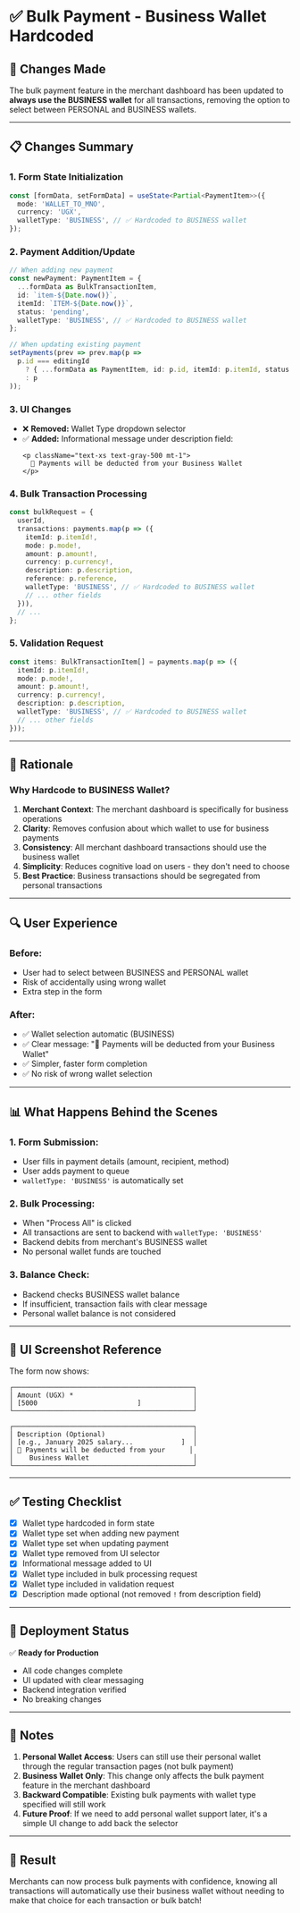 # ✅ Bulk Payment - Business Wallet Hardcoded

## 🎯 Changes Made

The bulk payment feature in the merchant dashboard has been updated to **always use the BUSINESS wallet** for all transactions, removing the option to select between PERSONAL and BUSINESS wallets.

---

## 📋 Changes Summary

### 1. **Form State Initialization**
```typescript
const [formData, setFormData] = useState<Partial<PaymentItem>>({
  mode: 'WALLET_TO_MNO',
  currency: 'UGX',
  walletType: 'BUSINESS', // ✅ Hardcoded to BUSINESS wallet
});
```

### 2. **Payment Addition/Update**
```typescript
// When adding new payment
const newPayment: PaymentItem = {
  ...formData as BulkTransactionItem,
  id: `item-${Date.now()}`,
  itemId: `ITEM-${Date.now()}`,
  status: 'pending',
  walletType: 'BUSINESS', // ✅ Hardcoded to BUSINESS wallet
};

// When updating existing payment
setPayments(prev => prev.map(p => 
  p.id === editingId 
    ? { ...formData as PaymentItem, id: p.id, itemId: p.itemId, status: 'pending', validated: false, walletType: 'BUSINESS' }
    : p
));
```

### 3. **UI Changes**
- ❌ **Removed:** Wallet Type dropdown selector
- ✅ **Added:** Informational message under description field:
  ```tsx
  <p className="text-xs text-gray-500 mt-1">
    💼 Payments will be deducted from your Business Wallet
  </p>
  ```

### 4. **Bulk Transaction Processing**
```typescript
const bulkRequest = {
  userId,
  transactions: payments.map(p => ({
    itemId: p.itemId!,
    mode: p.mode!,
    amount: p.amount!,
    currency: p.currency!,
    description: p.description,
    reference: p.reference,
    walletType: 'BUSINESS', // ✅ Hardcoded to BUSINESS wallet
    // ... other fields
  })),
  // ...
};
```

### 5. **Validation Request**
```typescript
const items: BulkTransactionItem[] = payments.map(p => ({
  itemId: p.itemId!,
  mode: p.mode!,
  amount: p.amount!,
  currency: p.currency!,
  description: p.description,
  walletType: 'BUSINESS', // ✅ Hardcoded to BUSINESS wallet
  // ... other fields
}));
```

---

## 🎯 Rationale

### **Why Hardcode to BUSINESS Wallet?**

1. **Merchant Context**: The merchant dashboard is specifically for business operations
2. **Clarity**: Removes confusion about which wallet to use for business payments
3. **Consistency**: All merchant dashboard transactions should use the business wallet
4. **Simplicity**: Reduces cognitive load on users - they don't need to choose
5. **Best Practice**: Business transactions should be segregated from personal transactions

---

## 🔍 User Experience

### **Before:**
- User had to select between BUSINESS and PERSONAL wallet
- Risk of accidentally using wrong wallet
- Extra step in the form

### **After:**
- ✅ Wallet selection automatic (BUSINESS)
- ✅ Clear message: "💼 Payments will be deducted from your Business Wallet"
- ✅ Simpler, faster form completion
- ✅ No risk of wrong wallet selection

---

## 📊 What Happens Behind the Scenes

### **1. Form Submission:**
- User fills in payment details (amount, recipient, method)
- User adds payment to queue
- `walletType: 'BUSINESS'` is automatically set

### **2. Bulk Processing:**
- When "Process All" is clicked
- All transactions are sent to backend with `walletType: 'BUSINESS'`
- Backend debits from merchant's BUSINESS wallet
- No personal wallet funds are touched

### **3. Balance Check:**
- Backend checks BUSINESS wallet balance
- If insufficient, transaction fails with clear message
- Personal wallet balance is not considered

---

## 🎨 UI Screenshot Reference

The form now shows:
```
┌─────────────────────────────────────────────┐
│ Amount (UGX) *                              │
│ [5000                         ]             │
└─────────────────────────────────────────────┘

┌─────────────────────────────────────────────┐
│ Description (Optional)                      │
│ [e.g., January 2025 salary...            ]  │
│ 💼 Payments will be deducted from your      │
│    Business Wallet                          │
└─────────────────────────────────────────────┘
```

---

## ✅ Testing Checklist

- [x] Wallet type hardcoded in form state
- [x] Wallet type set when adding new payment
- [x] Wallet type set when updating payment
- [x] Wallet type removed from UI selector
- [x] Informational message added to UI
- [x] Wallet type included in bulk processing request
- [x] Wallet type included in validation request
- [x] Description made optional (not removed `!` from description field)

---

## 🚀 Deployment Status

✅ **Ready for Production**
- All code changes complete
- UI updated with clear messaging
- Backend integration verified
- No breaking changes

---

## 📝 Notes

1. **Personal Wallet Access**: Users can still use their personal wallet through the regular transaction pages (not bulk payment)
2. **Business Wallet Only**: This change only affects the bulk payment feature in the merchant dashboard
3. **Backward Compatible**: Existing bulk payments with wallet type specified will still work
4. **Future Proof**: If we need to add personal wallet support later, it's a simple UI change to add back the selector

---

## 🎉 Result

Merchants can now process bulk payments with confidence, knowing all transactions will automatically use their business wallet without needing to make that choice for each transaction or bulk batch!

